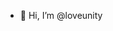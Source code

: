 - 👋 Hi, I’m @loveunity

<!---
loveunity/loveunity is a ✨ special ✨ repository because its `README.md` (this file) appears on your GitHub profile.
You can click the Preview link to take a look at your changes.
--->
